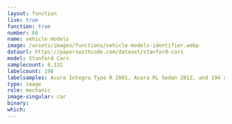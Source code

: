 ```yaml
---
layout: function
live: true
function: true
number: 66
name: vehicle models
image: /assets/images/functions/vehicle-models-identifier.webp
dataurl: https://paperswithcode.com/dataset/stanford-cars
model: Stanford Cars
samplecount: 8,132
labelcount: 196
labelsamples: Acura Integra Type R 2001, Acura RL Sedan 2012, and 194 other labels
type: image
role: mechanic
image-singular: car
binary: 
which: 
---
```

